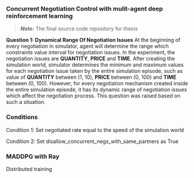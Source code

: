### Concurrent Negotiation Control with mulit-agent deep reinforcement learning
> ***Note:*** The final source code repository for thesis

**Question 1: Dynamical Range Of Negotiation Issues**
At the beginning of every negotiation in simulator, agent will determine the range which constraints value interval for
negotiation issues. In the experiment, the negotiation issues are **QUANTITY**, **PRICE** and
**TIME**. After creating the simulation world, simulator determines the minimum and maximum
values for each negotiation issue taken by the entire simulation episode, such as value of
**QUANTITY** between (1, 10), **PRICE** between (0, 100) and **TIME** between (0, 100). 
However, for every negotiation mechanism created inside the entire simulation episode, it has its dynamic range of negotiation issues which affect the negotiation process. This question was raised 
based on such a situation.

### Conditions

Condition 1: Set negotiated rate equal to the speed of the simulation world

Condition 2: Set disallow_concurrent_negs_with_same_partners as True

### MADDPG with Ray
Distributed training
